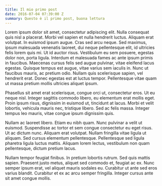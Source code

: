 ```yaml
---
title: Il mio primo post
date: 2016-07-04 07:39:00 Z
summary: Questo è il primo post, buona lettura
---
```


Lorem ipsum dolor sit amet, consectetur adipiscing elit. Nulla consequat quis nisl a placerat. Morbi vel sapien et nulla hendrerit luctus. Aliquam erat volutpat. In euismod ipsum augue. Cras sed arcu neque. Sed maximus, ipsum malesuada venenatis laoreet, dui neque pellentesque elit, id ultricies felis lorem quis mi. Ut id auctor risus. Vestibulum eu sem posuere, egestas dolor non, porta ligula. Interdum et malesuada fames ac ante ipsum primis in faucibus. Maecenas cursus felis sed augue pulvinar, vitae eleifend lacus egestas. Quisque tempus est augue, vitae varius sem iaculis in. Nunc ut faucibus mauris, ac pretium odio. Nullam quis scelerisque sapien, vel hendrerit erat. Donec egestas est at luctus tempor. Pellentesque vitae quam ut massa pretium mollis ultricies aliquet ipsum.

Phasellus sit amet erat scelerisque, congue orci ut, consectetur eros. Ut eu neque nisl. Integer sagittis commodo libero, eu elementum erat mollis eget. Proin ipsum risus, dignissim in euismod ut, tincidunt at lacus. Morbi et velit lobortis, vehicula mauris nec, tristique libero. Sed ac felis massa. Integer tempus leo mauris, vitae congue ipsum dignissim quis.

Nullam ac laoreet libero. Etiam eu nibh quam. Nunc pulvinar a velit ut euismod. Suspendisse ac tortor et sem congue consectetur eu eget risus. Ut ac dictum nunc. Aliquam erat volutpat. Nullam fringilla vitae ligula ut aliquam. Sed cursus elementum pellentesque. Pellentesque sed ligula pharetra ligula luctus mattis. Aliquam lorem lectus, vestibulum non quam pellentesque, dictum pretium lacus.

Nullam tempor feugiat finibus. In pretium lobortis rutrum. Sed quis mattis sapien. Praesent justo metus, aliquet sed commodo et, feugiat ac ex. Nunc semper ipsum erat, vel aliquet mauris sodales eu. Curabitur ut ante sed eros varius blandit. Curabitur et ex ac arcu semper fringilla. Integer cursus ante sit amet congue mollis.

